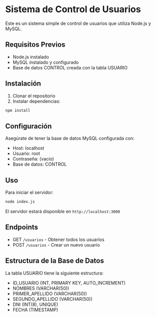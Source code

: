 # Sistema de Control de Usuarios

Este es un sistema simple de control de usuarios que utiliza Node.js y MySQL.

## Requisitos Previos

- Node.js instalado
- MySQL instalado y configurado
- Base de datos CONTROL creada con la tabla USUARIO

## Instalación

1. Clonar el repositorio
2. Instalar dependencias:
```bash
npm install
```

## Configuración

Asegúrate de tener la base de datos MySQL configurada con:
- Host: localhost
- Usuario: root
- Contraseña: (vacío)
- Base de datos: CONTROL

## Uso

Para iniciar el servidor:
```bash
node index.js
```

El servidor estará disponible en `http://localhost:3000`

## Endpoints

- GET `/usuarios` - Obtener todos los usuarios
- POST `/usuarios` - Crear un nuevo usuario

## Estructura de la Base de Datos

La tabla USUARIO tiene la siguiente estructura:
- ID_USUARIO (INT, PRIMARY KEY, AUTO_INCREMENT)
- NOMBRES (VARCHAR(50))
- PRIMER_APELLIDO (VARCHAR(50))
- SEGUNDO_APELLIDO (VARCHAR(50))
- DNI (INT(8), UNIQUE)
- FECHA (TIMESTAMP) 